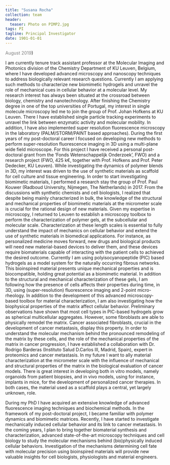 ```yaml
---
title: "Susana Rocha"
collection: team
header:
  teaser: Photo on PIMP2.jpg
tags: PI
tagline: Principal Investigator
date: 1901-01-01
---
```


<span style="color:gray; fontangle:italic;">August 2019</span>)

<p align= "justify">

I am currently tenure track assistant professor at the Molecular Imaging and Photonics division of the Chemistry Department of KU Leuven, Belgium, where I have developed advanced microscopy and nanoscopy techniques to address biologically relevant research questions. Currently I am applying such methods to characterize new biomimetic hydrogels and unravel the role of mechanical cues in cellular behavior at a molecular level.
My research interest has always been situated at the crossroad between biology, chemistry and nanotechnology. After finishing the Chemistry degree in one of the top universities of Portugal, my interest in single molecule microscopy led me to join the group of Prof. Johan Hofkens at KU Leuven. There I have established single particle tracking experiments to unravel the link between enzymatic activity and molecular mobility. In addition, I have also implemented super resolution fluorescence microscopy in the laboratory (PALM/STORM/PAINT based approaches).
During the first years of my post-doctoral career I focused on developing new methods to perform super-resolution fluorescence imaging in 3D using a multi-plane wide field microscope. For this project I have received a personal post-doctoral grant from the ‘Fonds Wetenschappelijk Onderzoek’, FWO) and a research project (FWO, 425 k€, together with Prof. Hofkens and Prof. Peter Dedecker, KU Leuven). While investigating the dynamics of polymer blends in 3D, my interest was driven to the use of synthetic materials as scaffold for cell culture and tissue engineering.
In order to start investigating biomimetic materials, I performed a research stay the group of Prof. Paul Kouwer (Radboud University, Nijmegen, The Netherlands) in 2017. From the discussions with synthetic chemists and cell biologists, I realized that despite being mainly characterized in bulk, the knowledge of the structural and mechanical properties of biomimetic materials at the micrometer scale is crucial for the rational design of new materials. Given my expertise in microscopy, I returned to Leuven to establish a microscopy toolbox to perform the characterization of polymer gels, at the subcellular and molecular scale. Characterization at these length scales is essential to fully understand the impact of mechanics on cellular behavior and extend the use of synthetic materials in biomedical applications. For instance, as personalized medicine moves forward, new drugs and biological products will need new material-based devices to deliver them, and these devices require biomaterials capable of interacting with the patient cells to achieved the desired outcome.
Currently I am using polyisocyanopeptide (PIC) based hydrogels as a model system for the naturally occurring fibrous networks. This bioinspired material presents unique mechanical properties and is biocompatible, holding great potential as a biomimetic material. In addition to the structural and mechanical characterization of these gels, I am following how the presence of cells affects their properties during time, in 3D, using (super-resolution) fluorescence imaging and 2-point micro-rheology. In addition to the development of this advanced microscopy-based toolbox for material characterization, I am also investigating how the biophysical properties of the matrix affect cellular behavior. Preliminary observations have shown that most cell types in PIC-based hydrogels grow as spherical multicellular aggregates. However, some fibroblasts are able to physically remodel the matrix. Cancer associated fibroblasts, crucial in the development of cancer metastasis, display this property. In order to understand the molecular mechanism behind the pronounced remodeling of the matrix by these cells, and the role of the mechanical properties of the matrix in cancer progression, I have established a collaboration with Dr. Rodrigo Barderas (Instituto Salud D.Carlos III, Madrid, Spain), expert in proteomics and cancer metastasis. In my future I want to ally material characterization at the micrometer scale with the influence of mechanical and structural properties of the matrix in the biological evaluation of cancer models. There is great interest in developing both in vitro models, namely organoids from patient biopsies, and in vivo models, using for instance, implants in mice, for the development of personalized cancer therapies. In both cases, the material used as a scaffold plays a central, yet largely unknown, role.

During my PhD I have acquired an extensive knowledge of advanced fluorescence imaging techniques and biochemical methods. In the framework of my post-doctoral project, I became familiar with polymer dynamics and biomimetic matrices. Recently, I have started to investigate mechanically induced cellular behavior and its link to cancer metastasis. In the coming years, I plan to bring together biomaterial synthesis and characterization, advanced state-of-the-art microscopy techniques and cell biology to study the molecular mechanisms behind (bio)physically induced cellular behaviors. Investigation of the mechanisms determining cell fate with molecular precision using bioinspired materials will provide new valuable insights for cell biologists, physiologists and material engineers.
